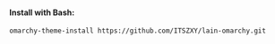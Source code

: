 #### Install with Bash:

```bash
omarchy-theme-install https://github.com/ITSZXY/lain-omarchy.git

```
